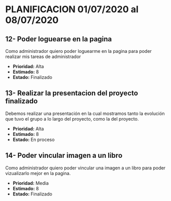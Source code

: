 # PLANIFICACION 01/07/2020 al 08/07/2020

## 12- Poder loguearse en la pagina

Como administrador
quiero poder loguearme en la pagina
para poder realizar mis tareas de administrador

- **Prioridad:** Alta
- **Estimado:** 8
- **Estado:** Finalizado

## 13- Realizar la presentacion del proyecto finalizado

Debemos realizar una presentación en la cual mostramos tanto la evolución que tuvo el grupo a lo largo del proyecto, como la del proyecto.

- **Prioridad:** Alta
- **Estimado:** 8
- **Estado:** En proceso

## 14- Poder vincular imagen a un libro

Como administrador quiero poder vincular una imagen a un libro para poder vizualizarlo mejor en la pagina.

- **Prioridad:** Media
- **Estimado:** 8
- **Estado:** Finalizado
